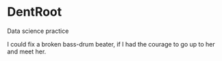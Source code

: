 # DentRoot
Data science practice

I could fix a broken bass-drum beater, if I had the courage to go up to her and meet her.


